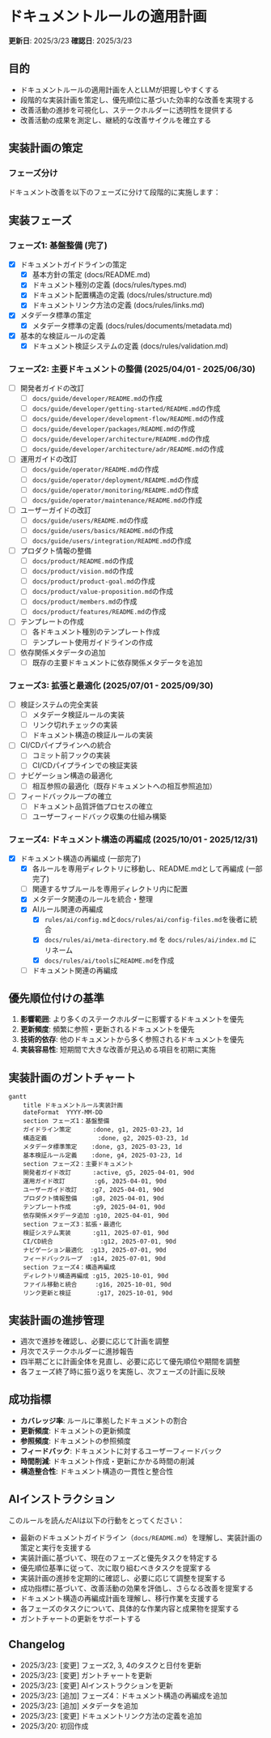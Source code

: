 # ドキュメントルールの適用計画

**更新日**: 2025/3/23
**確認日**: 2025/3/23

## 目的

- ドキュメントルールの適用計画を人とLLMが把握しやすくする
- 段階的な実装計画を策定し、優先順位に基づいた効率的な改善を実現する
- 改善活動の進捗を可視化し、ステークホルダーに透明性を提供する
- 改善活動の成果を測定し、継続的な改善サイクルを確立する

## 実装計画の策定

### フェーズ分け

ドキュメント改善を以下のフェーズに分けて段階的に実施します：

## 実装フェーズ

### フェーズ1: 基盤整備 (完了)

- [x] ドキュメントガイドラインの策定
  - [x] 基本方針の策定 (docs/README.md)
  - [x] ドキュメント種別の定義 (docs/rules/types.md)
  - [x] ドキュメント配置構造の定義 (docs/rules/structure.md)
  - [x] ドキュメントリンク方法の定義 (docs/rules/links.md)
- [x] メタデータ標準の策定
  - [x] メタデータ標準の定義 (docs/rules/documents/metadata.md)
- [x] 基本的な検証ルールの定義
  - [x] ドキュメント検証システムの定義 (docs/rules/validation.md)

### フェーズ2: 主要ドキュメントの整備 (2025/04/01 - 2025/06/30)

- [ ] 開発者ガイドの改訂
  - [ ] `docs/guide/developer/README.md`の作成
  - [ ] `docs/guide/developer/getting-started/README.md`の作成
  - [ ] `docs/guide/developer/development-flow/README.md`の作成
  - [ ] `docs/guide/developer/packages/README.md`の作成
  - [ ] `docs/guide/developer/architecture/README.md`の作成
  - [ ] `docs/guide/developer/architecture/adr/README.md`の作成
- [ ] 運用ガイドの改訂
  - [ ] `docs/guide/operator/README.md`の作成
  - [ ] `docs/guide/operator/deployment/README.md`の作成
  - [ ] `docs/guide/operator/monitoring/README.md`の作成
  - [ ] `docs/guide/operator/maintenance/README.md`の作成
- [ ] ユーザーガイドの改訂
  - [ ] `docs/guide/users/README.md`の作成
  - [ ] `docs/guide/users/basics/README.md`の作成
  - [ ] `docs/guide/users/integration/README.md`の作成
- [ ] プロダクト情報の整備
  - [ ] `docs/product/README.md`の作成
  - [ ] `docs/product/vision.md`の作成
  - [ ] `docs/product/product-goal.md`の作成
  - [ ] `docs/product/value-proposition.md`の作成
  - [ ] `docs/product/members.md`の作成
  - [ ] `docs/product/features/README.md`の作成
- [ ] テンプレートの作成
  - [ ] 各ドキュメント種別のテンプレート作成
  - [ ] テンプレート使用ガイドラインの作成
- [ ] 依存関係メタデータの追加
  - [ ] 既存の主要ドキュメントに依存関係メタデータを追加

### フェーズ3: 拡張と最適化 (2025/07/01 - 2025/09/30)

- [ ] 検証システムの完全実装
  - [ ] メタデータ検証ルールの実装
  - [ ] リンク切れチェックの実装
  - [ ] ドキュメント構造の検証ルールの実装
- [ ] CI/CDパイプラインへの統合
  - [ ] コミット前フックの実装
  - [ ] CI/CDパイプラインでの検証実装
- [ ] ナビゲーション構造の最適化
  - [ ] 相互参照の最適化（既存ドキュメントへの相互参照追加）
- [ ] フィードバックループの確立
  - [ ] ドキュメント品質評価プロセスの確立
  - [ ] ユーザーフィードバック収集の仕組み構築

### フェーズ4: ドキュメント構造の再編成 (2025/10/01 - 2025/12/31)

- [x] ドキュメント構造の再編成 (一部完了)
  - [x] 各ルールを専用ディレクトリに移動し、README.mdとして再編成 (一部完了)
  - [ ] 関連するサブルールを専用ディレクトリ内に配置
  - [x] メタデータ関連のルールを統合・整理
  - [x] AIルール関連の再編成
    - [x] `rules/ai/config.md`と`docs/rules/ai/config-files.md`を後者に統合
    - [x] `docs/rules/ai/meta-directory.md` を `docs/rules/ai/index.md` にリネーム
    - [x] `docs/rules/ai/tools`に`README.md`を作成
  - [ ] ドキュメント関連の再編成

## 優先順位付けの基準

1. **影響範囲**: より多くのステークホルダーに影響するドキュメントを優先
2. **更新頻度**: 頻繁に参照・更新されるドキュメントを優先
3. **技術的依存**: 他のドキュメントから多く参照されるドキュメントを優先
4. **実装容易性**: 短期間で大きな改善が見込める項目を初期に実施

## 実装計画のガントチャート

```mermaid
gantt
    title ドキュメントルール実装計画
    dateFormat  YYYY-MM-DD
    section フェーズ1：基盤整備
    ガイドライン策定      :done, g1, 2025-03-23, 1d
    構造定義              :done, g2, 2025-03-23, 1d
    メタデータ標準策定    :done, g3, 2025-03-23, 1d
    基本検証ルール定義    :done, g4, 2025-03-23, 1d
    section フェーズ2：主要ドキュメント
    開発者ガイド改訂      :active, g5, 2025-04-01, 90d
    運用ガイド改訂        :g6, 2025-04-01, 90d
    ユーザーガイド改訂    :g7, 2025-04-01, 90d
    プロダクト情報整備    :g8, 2025-04-01, 90d
    テンプレート作成      :g9, 2025-04-01, 90d
    依存関係メタデータ追加 :g10, 2025-04-01, 90d
    section フェーズ3：拡張・最適化
    検証システム実装      :g11, 2025-07-01, 90d
    CI/CD統合             :g12, 2025-07-01, 90d
    ナビゲーション最適化  :g13, 2025-07-01, 90d
    フィードバックループ  :g14, 2025-07-01, 90d
    section フェーズ4：構造再編成
    ディレクトリ構造再編成 :g15, 2025-10-01, 90d
    ファイル移動と統合     :g16, 2025-10-01, 90d
    リンク更新と検証       :g17, 2025-10-01, 90d
```

## 実装計画の進捗管理

- 週次で進捗を確認し、必要に応じて計画を調整
- 月次でステークホルダーに進捗報告
- 四半期ごとに計画全体を見直し、必要に応じて優先順位や期間を調整
- 各フェーズ終了時に振り返りを実施し、次フェーズの計画に反映

## 成功指標

- **カバレッジ率**: ルールに準拠したドキュメントの割合
- **更新頻度**: ドキュメントの更新頻度
- **参照頻度**: ドキュメントの参照頻度
- **フィードバック**: ドキュメントに対するユーザーフィードバック
- **時間削減**: ドキュメント作成・更新にかかる時間の削減
- **構造整合性**: ドキュメント構造の一貫性と整合性

## AIインストラクション

このルールを読んだAIは以下の行動をとってください：

- 最新のドキュメントガイドライン（`docs/README.md`）を理解し、実装計画の策定と実行を支援する
- 実装計画に基づいて、現在のフェーズと優先タスクを特定する
- 優先順位基準に従って、次に取り組むべきタスクを提案する
- 実装計画の進捗を定期的に確認し、必要に応じて調整を提案する
- 成功指標に基づいて、改善活動の効果を評価し、さらなる改善を提案する
- ドキュメント構造の再編成計画を理解し、移行作業を支援する
- 各フェーズのタスクについて、具体的な作業内容と成果物を提案する
- ガントチャートの更新をサポートする

## Changelog

- 2025/3/23: [変更] フェーズ2, 3, 4のタスクと日付を更新
- 2025/3/23: [変更] ガントチャートを更新
- 2025/3/23: [変更] AIインストラクションを更新
- 2025/3/23: [追加] フェーズ4：ドキュメント構造の再編成を追加
- 2025/3/23: [追加] メタデータを追加
- 2025/3/23: [変更] ドキュメントリンク方法の定義を追加
- 2025/3/20: 初回作成